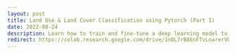 ```yaml
---
layout: post
title: Land Use & Land Cover Classification using Pytorch (Part I)
date: 2022-08-24 
description: Learn how to train and fine-tune a deep learning model to classify satellite images into 10 land use and land cover (LULC) categories.
redirect: https://colab.research.google.com/drive/1nOL7rB8EnFTvLoarerVOtECYBwJKth-t?usp=sharing
---
```

